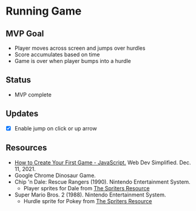 # Running Game

## MVP Goal

- Player moves across screen and jumps over hurdles
- Score accumulates based on time
- Game is over when player bumps into a hurdle

## Status

- MVP complete

## Updates

- [x] Enable jump on click or up arrow

## Resources

- [How to Create Your First Game - JavaScript.](https://www.youtube.com/watch?v=47eXVRJKdkU) Web Dev Simplified. Dec. 11, 2021.
- Google Chrome Dinosaur Game.
- Chip 'n Dale: Rescue Rangers (1990). Nintendo Entertainment System.
  - Player sprites for Dale from [The Spriters Resource](https://www.spriters-resource.com/nes/chipndale/sheet/441/)
- Super Mario Bros. 2 (1988). Nintendo Entertainment System.
  - Hurdle sprite for Pokey from [The Spriters Resource](https://www.spriters-resource.com/nes/supermariobros2supermariousa/sheet/123241/)
